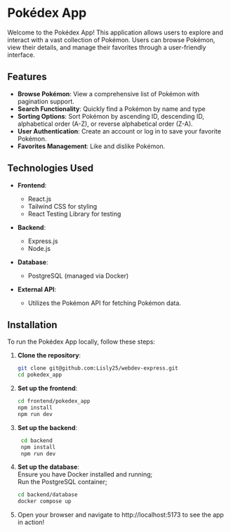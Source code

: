 # Pokédex App

Welcome to the Pokédex App! This application allows users to explore and interact with a vast collection of Pokémon. Users can browse Pokémon, view their details, and manage their favorites through a user-friendly interface.

## Features

- **Browse Pokémon**: View a comprehensive list of Pokémon with pagination support.
- **Search Functionality**: Quickly find a Pokémon by name and type
- **Sorting Options**: Sort Pokémon by ascending ID, descending ID, alphabetical order (A-Z), or reverse alphabetical order (Z-A).
- **User Authentication**: Create an account or log in to save your favorite Pokémon.
- **Favorites Management**: Like and dislike Pokémon.

## Technologies Used

- **Frontend**:
  - React.js
  - Tailwind CSS for styling
  - React Testing Library for testing

- **Backend**:
  - Express.js
  - Node.js

- **Database**:
  - PostgreSQL (managed via Docker)

- **External API**:
  - Utilizes the Pokémon API for fetching Pokémon data.

## Installation

To run the Pokédex App locally, follow these steps:

1. **Clone the repository**:

   ```bash
   git clone git@github.com:Lisly25/webdev-express.git
   cd pokedex_app
   ```

2. **Set up the frontend**:
	```bash
	cd frontend/pokedex_app
	npm install
	npm run dev
	```

3. **Set up the backend**:
   ```bash
	cd backend
	npm install
	npm run dev
	```

4. **Set up the database**: \
	Ensure you have Docker installed and running; \
	Run the PostgreSQL container;
   ```bash
   cd backend/database
   docker compose up
   ```

5. Open your browser and navigate to http://localhost:5173 to see the app in action!